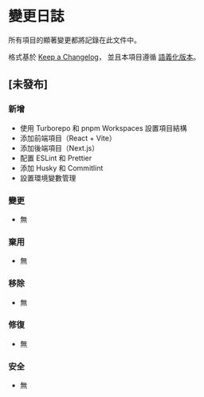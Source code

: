 # 變更日誌

所有項目的顯著變更都將記錄在此文件中。

格式基於 [Keep a Changelog](https://keepachangelog.com/zh-TW/1.0.0/)，
並且本項目遵循 [語義化版本](https://semver.org/lang/zh-TW/)。

## [未發布]

### 新增

- 使用 Turborepo 和 pnpm Workspaces 設置項目結構
- 添加前端項目（React + Vite）
- 添加後端項目（Next.js）
- 配置 ESLint 和 Prettier
- 添加 Husky 和 Commitlint
- 設置環境變數管理

### 變更

- 無

### 棄用

- 無

### 移除

- 無

### 修復

- 無

### 安全

- 無
